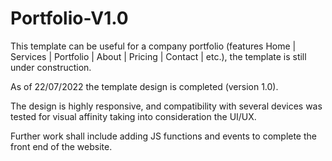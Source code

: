 # Portfolio-V1.0

This template can be useful for a company portfolio (features Home | Services | Portfolio | About | Pricing | Contact | etc.), the template is still under construction.

As of 22/07/2022 the template design is completed (version 1.0).

The design is highly responsive, and compatibility with several devices was tested for visual affinity taking into consideration the UI/UX.

Further work shall include adding JS functions and events to complete the front end of the website.
